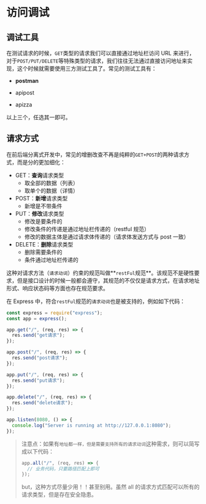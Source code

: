 # 访问调试

## 调试工具

在测试请求的时候，`GET`类型的请求我们可以直接通过地址栏访问 URL 来进行，对于`POST/PUT/DELETE`等特殊类型的请求，我们往往无法通过直接访问地址来实现，这个时候就需要使用三方测试工具了。常见的测试工具有：

- **postman**

- apipost

- apizza

以上三个，任选其一即可。

## 请求方式

在前后端分离式开发中，常见的增删改查不再是纯粹的`GET+POST`的两种请求方式，而是分的更加细化：

- GET：**查询**请求类型
  - 取全部的数据（列表）
  - 取单个的数据（详情）
- POST：**新增**请求类型
  - 新增是不带条件
- PUT：**修改**请求类型
  - 修改是要条件的
  - 修改条件的传递是通过地址栏传递的（restful 规范）
  - 修改的数据主体是通过请求体传递的（请求体发送方式与 post 一致）
- DELETE：**删除**请求类型
  - 删除需要条件的
  - 条件通过地址栏传递的

这种对请求方法（`请求动词`）约束的规范叫做**`restFul`规范**。该规范不是硬性要求，但是接口设计的时候一般都会遵守，其规范的不仅仅是请求方式，在请求地址形式、响应状态码等方面也存在规范要求。

在 Express 中，符合`restFul`规范的`请求动词`也是被支持的，例如如下代码：

```javascript
const express = require("express");
const app = express();

app.get("/", (req, res) => {
  res.send("get请求");
});

app.post("/", (req, res) => {
  res.send("post请求");
});

app.put("/", (req, res) => {
  res.send("put请求");
});

app.delete("/", (req, res) => {
  res.send("delete请求");
});

app.listen(8080, () => {
  console.log("Server is running at http://127.0.0.1:8080");
});
```

> 注意点：如果有`地址都一样，但是需要支持所有的请求动词`这种需求，则可以简写成以下代码：
>
> ```javascript
> app.all("/", (req, res) => {
>   // 业务代码，只要路径匹配上即可
> });
> ```
>
> but，这种方式尽量少用！！甚至别用。虽然 all 的请求方式匹配可以所有的请求类型，但是存在安全隐患。
